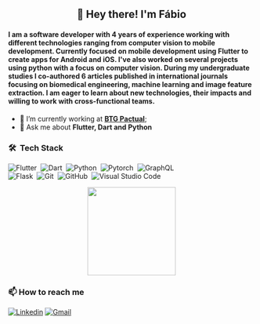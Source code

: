 <h2 align="center"> 👋 Hey there! I'm Fábio </h2>

#### I am a software developer with 4 years of experience working with different technologies ranging from computer vision to mobile development. Currently focused on mobile development using Flutter to create apps for Android and iOS. I've also worked on several projects using python with a focus on computer vision. During my undergraduate studies I co-authored 6 articles published in international journals focusing on biomedical engineering, machine learning and image feature extraction. I am eager to learn about new technologies, their impacts and willing to work with cross-functional teams.

- 🔭 I’m currently working at **[BTG Pactual](https://www.btgpactual.com/)**;
- 💬 Ask me about **Flutter, Dart and Python**

### 🛠 &nbsp;Tech Stack

![Flutter](https://img.shields.io/badge/-Flutter-05122A?style=flat&logo=flutter&logoColor=33A6E8)&nbsp;
![Dart](https://img.shields.io/badge/-Dart-05122A?style=flat&logo=dart&logoColor=33A6E8)&nbsp;
![Python](https://img.shields.io/badge/-Python-05122A?style=flat&logo=python)&nbsp;
![Pytorch](https://img.shields.io/badge/-Pytorch-05122A?style=flat&logo=pytorch&logoColor=EE4C2C)&nbsp;
![GraphQL](https://img.shields.io/badge/-GraphQL-05122A?style=flat&logo=graphql&logoColor=E10098)&nbsp;\
![Flask](https://img.shields.io/badge/-Flask-05122A?style=flat&logo=flask)&nbsp;
![Git](https://img.shields.io/badge/-Git-05122A?style=flat&logo=git)&nbsp;
![GitHub](https://img.shields.io/badge/-GitHub-05122A?style=flat&logo=github)&nbsp;
![Visual Studio Code](https://img.shields.io/badge/-Visual%20Studio%20Code-05122A?style=flat&logo=visual-studio-code&logoColor=007ACC)&nbsp;

<p align="center">
<a href="https://github.com/FabioXimenes">
  <img height="180em" src="https://github-readme-stats-eight-theta.vercel.app/api?username=FabioXimenes&show_icons=true&theme=algolia&include_all_commits=true&count_private=true&hide=contribs"/>
</a>
</p>

### :mailbox: How to reach me
[![Linkedin](https://img.shields.io/badge/linkedin-%230077B5.svg?&style=for-the-badge&logo=linkedin&logoColor=white)](https://www.linkedin.com/in/fabio-ximenes)
[![Gmail](https://img.shields.io/badge/Gmail-D14836?style=for-the-badge&logo=gmail&logoColor=white)](mailto:fabio.ximenes99@gmail.com)
